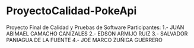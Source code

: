 # ProyectoCalidad-PokeApi
Proyecto Final de Calidad y Pruebas de Software
Participantes:
1.- JUAN ABIMAEL CAMACHO CANIZALES
2.- EDSON ARMIJO RUIZ
3.- SALVADOR PANIAGUA DE LA FUENTE
4.- JOE MARCO ZUÑIGA GUERRERO
